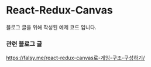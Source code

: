 # React-Redux-Canvas

블로그 글을 위해 작성된 예제 코드 입니다.

### 관련 블로그 글

https://falsy.me/react-redux-canvas로-게임-구조-구성하기/
